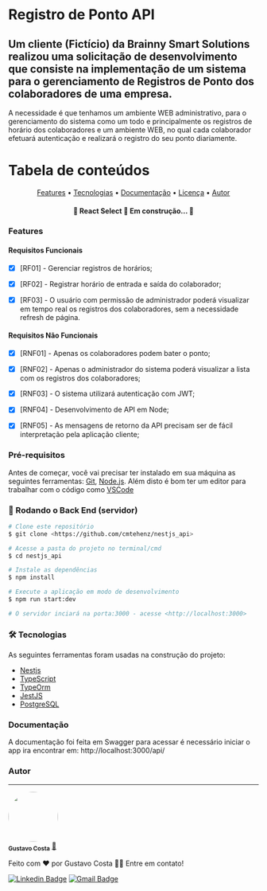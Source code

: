 # Registro de Ponto API
## Um cliente (Fictício) da Brainny Smart Solutions realizou uma solicitação de desenvolvimento que consiste na implementação de um sistema para o gerenciamento de Registros de Ponto dos colaboradores de uma empresa.

A necessidade é que tenhamos um ambiente WEB administrativo, para o gerenciamento do sistema como um todo e principalmente os registros de horário dos colaboradores e um ambiente WEB, no qual cada colaborador efetuará autenticação e realizará o registro do seu ponto diariamente.


Tabela de conteúdos
=================
<p align="center">
 <a href="#Features">Features</a> • 
 <a href="#tecnologias">Tecnologias</a> • 
 <a href="#Documentação">Documentação</a> • 
 <a href="#licenca">Licença</a> • 
 <a href="#autor">Autor</a>
</p>

<h4 align="center"> 
	🚧  React Select 🚀 Em construção...  🚧
</h4>

### Features

#### Requisitos Funcionais
- [x] [RF01] - Gerenciar registros de horários;
- [x] [RF02] - Registrar horário de entrada e saída do colaborador;
- [x] [RF03] - O usuário com permissão de administrador poderá visualizar em tempo real os registros dos colaboradores, sem a necessidade refresh de página.


#### Requisitos Não Funcionais
- [x] [RNF01] - Apenas os colaboradores podem bater o ponto;
- [x] [RNF02] - Apenas o administrador do sistema poderá visualizar a lista com os registros dos colaboradores;
- [x] [RNF03] - O sistema utilizará autenticação com JWT;
- [x] [RNF04] - Desenvolvimento de API em Node;
- [x] [RNF05] - As mensagens de retorno da API precisam ser de fácil interpretação pela aplicação cliente;


### Pré-requisitos

Antes de começar, você vai precisar ter instalado em sua máquina as seguintes ferramentas:
[Git](https://git-scm.com), [Node.js](https://nodejs.org/en/). 
Além disto é bom ter um editor para trabalhar com o código como [VSCode](https://code.visualstudio.com/)

### 🎲 Rodando o Back End (servidor)

```bash
# Clone este repositório
$ git clone <https://github.com/cmtehenz/nestjs_api>

# Acesse a pasta do projeto no terminal/cmd
$ cd nestjs_api

# Instale as dependências
$ npm install

# Execute a aplicação em modo de desenvolvimento
$ npm run start:dev

# O servidor inciará na porta:3000 - acesse <http://localhost:3000>
```

### 🛠 Tecnologias

As seguintes ferramentas foram usadas na construção do projeto:

- [Nestjs](https://nestjs.com/)
- [TypeScript](https://www.typescriptlang.org/)
- [TypeOrm](https://typeorm.io/)
- [JestJS](https://jestjs.io/pt-BR/)
- [PostgreSQL](https://www.postgresql.org/)

### Documentação

A documentação foi feita em Swagger para acessar é necessário iniciar o app ira encontrar em:
http://localhost:3000/api/

### Autor
---

<a href="#">
 <img style="border-radius: 50%;" src="https://avatars.githubusercontent.com/u/10881123?s=96&v=4" width="100px;" alt=""/>
 <br />
 <sub><b>Gustavo Costa</b></sub></a> <a href="#" title="Gustavo Costa">🚀</a>


Feito com ❤️ por Gustavo Costa 👋🏽 Entre em contato!

 [![Linkedin Badge](https://img.shields.io/badge/-Gustavo-blue?style=flat-square&logo=Linkedin&logoColor=white&link=https://www.linkedin.com/in/gustavo-a-costa-dev/)](https://www.linkedin.com/in/gustavo-a-costa-dev/) 
[![Gmail Badge](https://img.shields.io/badge/-cmtehenz@gmail.com-c14438?style=flat-square&logo=Gmail&logoColor=white&link=mailto:cmtehenz@gmail.com)](mailto:cmtehenz@gmail.com)